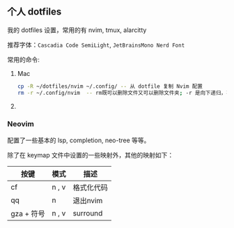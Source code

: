 ## 个人 dotfiles
我的 dotfiles 设置，常用的有 nvim, tmux, alarcitty



推荐字体：` Cascadia Code SemiLight `,  `JetBrainsMono Nerd Font`



常用的命令:

1. Mac

   ```bash
   cp -R ~/dotfiles/nvim ~/.config/ -- 从 dotfile 复制 Nvim 配置
   rm -r ~/.config/nvim  -- rm既可以删除文件又可以删除文件夹; -r 是向下递归，不管有多少级目录，一并删除
   ```

   

2. 

### Neovim 
配置了一些基本的 lsp, completion, neo-tree 等等。

除了在 keymap 文件中设置的一些映射外，其他的映射如下：

| 按键       | 模式  | 描述       |
| ---------- | :---- | ---------- |
| <leader>cf | n , v | 格式化代码 |
| <leader>qq | n     | 退出nvim   |
| gza + 符号 | n , v | surround   |
